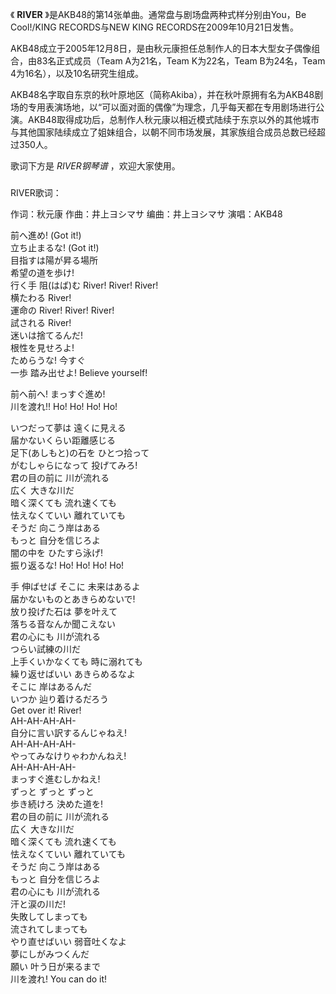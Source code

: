 

《 **RIVER** 》是AKB48的第14张单曲。通常盘与剧场盘两种式样分别由You，Be Cool!/KING RECORDS与NEW KING
RECORDS在2009年10月21日发售。  
  
AKB48成立于2005年12月8日，是由秋元康担任总制作人的日本大型女子偶像组合，由83名正式成员（Team A为21名，Team K为22名，Team
B为24名，Team 4为16名），以及10名研究生组成。  
  
AKB48名字取自东京的秋叶原地区（简称Akiba），并在秋叶原拥有名为AKB48剧场的专用表演场地，以“可以面对面的偶像”为理念，几乎每天都在专用剧场进行公演。AKB48取得成功后，总制作人秋元康以相近模式陆续于东京以外的其他城市与其他国家陆续成立了姐妹组合，以朝不同市场发展，其家族组合成员总数已经超过350人。  
  
歌词下方是 _RIVER钢琴谱_ ，欢迎大家使用。

###  
RIVER歌词：

作词：秋元康 作曲：井上ヨシマサ 编曲：井上ヨシマサ 演唱：AKB48

  
前へ進め! (Got it!)  
立ち止まるな! (Got it!)  
目指すは陽が昇る場所  
希望の道を歩け!  
行く手 阻(はば)む River! River! River!  
横たわる River!  
運命の River! River! River!  
試される River!  
迷いは捨てるんだ!  
根性を見せろよ!  
ためらうな! 今すぐ  
一歩 踏み出せよ! Believe yourself!

前へ前へ! まっすぐ進め!  
川を渡れ!! Ho! Ho! Ho! Ho!

いつだって夢は 遠くに見える  
届かないくらい距離感じる  
足下(あしもと)の石を ひとつ拾って  
がむしゃらになって 投げてみろ!  
君の目の前に 川が流れる  
広く 大きな川だ  
暗く深くても 流れ速くても  
怯えなくていい 離れていても  
そうだ 向こう岸はある  
もっと 自分を信じろよ  
闇の中を ひたすら泳げ!  
振り返るな! Ho! Ho! Ho! Ho!

手 伸ばせば そこに 未来はあるよ  
届かないものとあきらめないで!  
放り投げた石は 夢を叶えて  
落ちる音なんか聞こえない  
君の心にも 川が流れる  
つらい試練の川だ  
上手くいかなくても 時に溺れても  
繰り返せばいい あきらめるなよ  
そこに 岸はあるんだ  
いつか 辿り着けるだろう  
Get over it! River!  
AH-AH-AH-AH-  
自分に言い訳するんじゃねえ!  
AH-AH-AH-AH-  
やってみなけりゃわかんねえ!  
AH-AH-AH-AH-  
まっすぐ進むしかねえ!  
ずっと ずっと ずっと  
歩き続けろ 決めた道を!  
君の目の前に 川が流れる  
広く 大きな川だ  
暗く深くても 流れ速くても  
怯えなくていい 離れていても  
そうだ 向こう岸はある  
もっと 自分を信じろよ  
君の心にも 川が流れる  
汗と涙の川だ!  
失敗してしまっても  
流されてしまっても  
やり直せばいい 弱音吐くなよ  
夢にしがみつくんだ  
願い 叶う日が来るまで  
川を渡れ! You can do it!

